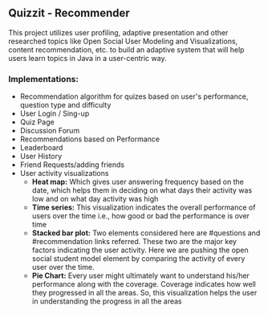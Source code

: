 ## Quizzit - Recommender

This project utilizes user profiling, adaptive presentation and other researched topics like Open Social User Modeling and Visualizations, content recommendation, etc. to build an adaptive system that will help users learn topics in Java in a user-centric way.

### Implementations:
 * Recommendation algorithm for quizes based on user's performance, question type and difficulty
 * User Login / Sing-up
 * Quiz Page
 * Discussion Forum
 * Recommendations based on Performance
 * Leaderboard
 * User History
 * Friend Requests/adding friends
 * User activity visualizations
   * **Heat map:** Which gives user answering frequency based on the date, which helps them in deciding on what days their activity was low and on what day activity was high
   * **Time series:** This visualization indicates the overall performance of users over the time i.e., how good or bad the performance is over time
   * **Stacked bar plot:** Two elements considered here are #questions and #recommendation links referred. These two are the major key factors indicating the user activity. Here we are pushing the open social student model element by comparing the activity of every user over the time.
   * **Pie Chart:** Every user might ultimately want to understand his/her performance along with the coverage. Coverage indicates how well they progressed in all the areas. So, this visualization helps the user in understanding the progress in all the areas
